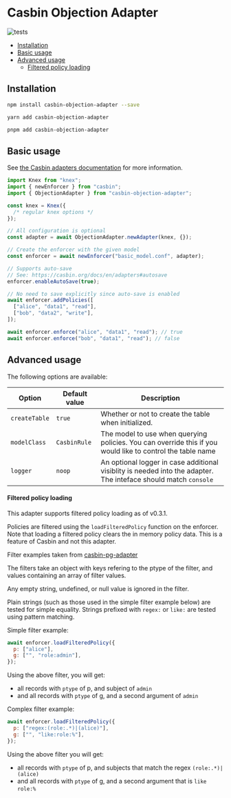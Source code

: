 # Casbin Objection Adapter

![tests](https://github.com/lfarrel6/casbin-objection-adapter/workflows/tests/badge.svg)

<!-- prettier-ignore-start -->

<!-- toc -->

- [Installation](#installation)
- [Basic usage](#basic-usage)
- [Advanced usage](#advanced-usage)
    + [Filtered policy loading](#filtered-policy-loading)

<!-- tocstop -->

<!-- prettier-ignore-end -->

## Installation

```bash
npm install casbin-objection-adapter --save
```

```bash
yarn add casbin-objection-adapter
```

```bash
pnpm add casbin-objection-adapter
```

## Basic usage

See [the Casbin adapters documentation](https://casbin.org/docs/en/adapters) for more information.

```js
import Knex from "knex";
import { newEnforcer } from "casbin";
import { ObjectionAdapter } from "casbin-objection-adapter";

const knex = Knex({
  /* regular knex options */
});

// All configuration is optional
const adapter = await ObjectionAdapter.newAdapter(knex, {});

// Create the enforcer with the given model
const enforcer = await newEnforcer("basic_model.conf", adapter);

// Supports auto-save
// See: https://casbin.org/docs/en/adapters#autosave
enforcer.enableAutoSave(true);

// No need to save explicitly since auto-save is enabled
await enforcer.addPolicies([
  ["alice", "data1", "read"],
  ["bob", "data2", "write"],
]);

await enforcer.enforce("alice", "data1", "read"); // true
await enforcer.enforce("bob", "data1", "read"); // false
```

## Advanced usage

The following options are available:

| Option        | Default value | Description                                                                                                     |
| ------------- | ------------- | --------------------------------------------------------------------------------------------------------------- |
| `createTable` | `true`        | Whether or not to create the table when initialized.                                                            |
| `modelClass`  | `CasbinRule`  | The model to use when querying policies. You can override this if you would like to control the table name      |
| `logger`      | `noop`        | An optional logger in case additional visiblity is needed into the adapter. The inteface should match `console` |

#### Filtered policy loading

This adapter supports filtered policy loading as of v0.3.1.

Policies are filtered using the `loadFilteredPolicy` function on the enforcer. Note that loading a filtered policy clears the in memory policy data. This is a feature of Casbin and not this adapter.

Filter examples taken from [casbin-pg-adapter](https://github.com/touchifyapp/casbin-pg-adapter)

The filters take an object with keys refering to the ptype of the filter, and values containing an array of filter values.

Any empty string, undefined, or null value is ignored in the filter.

Plain strings (such as those used in the simple filter example below) are tested for simple equality.
Strings prefixed with `regex:` or `like:` are tested using pattern matching.

Simple filter example:

```js
await enforcer.loadFilteredPolicy({
  p: ["alice"],
  g: ["", "role:admin"],
});
```

Using the above filter, you will get:

- all records with `ptype` of p, and subject of `admin`
- and all records with `ptype` of g, and a second argument of `admin`

Complex filter example:

```js
await enforcer.loadFilteredPolicy({
  p: ["regex:(role:.*)|(alice)"],
  g: ["", "like:role:%"],
});
```

Using the above filter you will get:

- all records with `ptype` of p, and subjects that match the regex `(role:.*)|(alice)`
- and all records with `ptype` of g, and a second argument that is `like` `role:%`
